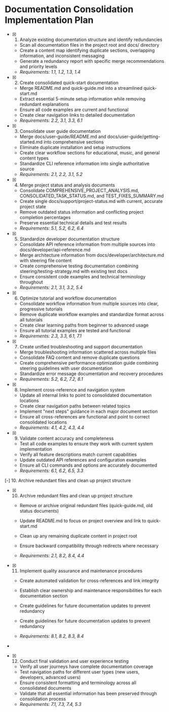 # Documentation Consolidation Implementation Plan

- [x] 1. Analyze existing documentation structure and identify redundancies
  - Scan all documentation files in the project root and docs/ directory
  - Create a content map identifying duplicate sections, overlapping information, and inconsistent messaging
  - Generate a redundancy report with specific merge recommendations and priority levels
  - _Requirements: 1.1, 1.2, 1.3, 1.4_

- [x] 2. Create consolidated quick-start documentation
  - Merge README.md and quick-guide.md into a streamlined quick-start.md
  - Extract essential 5-minute setup information while removing redundant explanations
  - Ensure all code examples are current and functional
  - Create clear navigation links to detailed documentation
  - _Requirements: 2.2, 3.1, 3.3, 6.1_

- [x] 3. Consolidate user guide documentation
  - Merge docs/user-guide/README.md and docs/user-guide/getting-started.md into comprehensive sections
  - Eliminate duplicate installation and setup instructions
  - Create clear workflow sections for educational, music, and general content types
  - Standardize CLI reference information into single authoritative source
  - _Requirements: 2.1, 2.2, 3.1, 5.2_

- [x] 4. Merge project status and analysis documents
  - Consolidate COMPREHENSIVE_PROJECT_ANALYSIS.md, CONSOLIDATED_TASK_STATUS.md, and TEST_FIXES_SUMMARY.md
  - Create single docs/support/project-status.md with current, accurate project state
  - Remove outdated status information and conflicting project completion percentages
  - Preserve essential technical details and test results
  - _Requirements: 5.1, 5.2, 6.2, 6.4_

- [x] 5. Standardize developer documentation structure
  - Consolidate API reference information from multiple sources into docs/developer/api-reference.md
  - Merge architecture information from docs/developer/architecture.md with steering file content
  - Create comprehensive testing documentation combining steering/testing-strategy.md with existing test docs
  - Ensure consistent code examples and technical terminology throughout
  - _Requirements: 2.1, 3.1, 3.2, 5.4_

- [x] 6. Optimize tutorial and workflow documentation
  - Consolidate workflow information from multiple sources into clear, progressive tutorials
  - Remove duplicate workflow examples and standardize format across all tutorials
  - Create clear learning paths from beginner to advanced usage
  - Ensure all tutorial examples are tested and functional
  - _Requirements: 2.3, 3.3, 6.1, 7.1_

- [x] 7. Create unified troubleshooting and support documentation
  - Merge troubleshooting information scattered across multiple files
  - Consolidate FAQ content and remove duplicate questions
  - Create comprehensive performance optimization guide combining steering guidelines with user documentation
  - Standardize error message documentation and recovery procedures
  - _Requirements: 5.2, 6.2, 7.2, 8.1_

- [x] 8. Implement cross-reference and navigation system





  - Update all internal links to point to consolidated documentation locations
  - Create clear navigation paths between related topics
  - Implement "next steps" guidance in each major document section
  - Ensure all cross-references are functional and point to correct consolidated locations
  - _Requirements: 4.1, 4.2, 4.3, 4.4_

- [x] 9. Validate content accuracy and completeness






  - Test all code examples to ensure they work with current system implementation
  - Verify all feature descriptions match current capabilities
  - Update outdated API references and configuration examples
  - Ensure all CLI commands and options are accurately documented
  - _Requirements: 6.1, 6.2, 6.5, 3.3_


 [-] 10. Archive redundant files and clean up project structure

- [x] 10. Archive redundant files and clean up project structure






  - Remove or archive original redundant files (quick-guide.md, old status documents)
  - Update README.md to focus on project overview and link to quick-start.md
  - Clean up any remaining duplicate content in project root
  - Ensure backward compatibility through redirects where necessary

  - _Requirements: 2.1, 8.2, 8.4, 4.4_


- [x] 11. Implement quality assurance and maintenance procedures





  - Create automated validation for cross-references and link integrity
  - Establish clear ownership and maintenance responsibilities for each documentation section

  - Create guidelines for future documentation updates to prevent redundancy

  - Create guidelines for future documentation updates to prevent redundancy
  - _Requirements: 8.1, 8.2, 8.3, 8.4_
-

- [x] 12. Conduct final validation and user experience testing





  - Verify all user journeys have complete documentation coverage
  - Test navigation paths for different user types (new users, developers, advanced users)
  - Ensure consistent formatting and terminology across all consolidated documents
  - Validate that all essential information has been preserved through consolidation process
  - _Requirements: 7.1, 7.3, 7.4, 5.3_